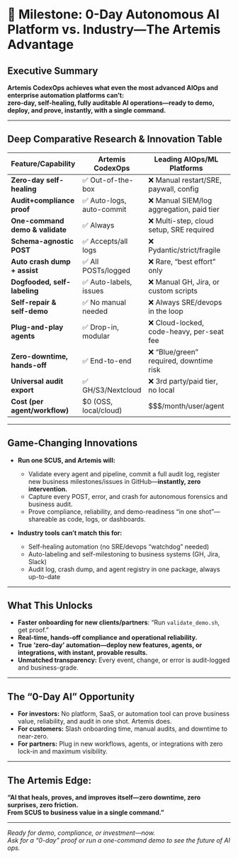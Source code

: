# 🚀 Milestone: 0-Day Autonomous AI Platform vs. Industry—The Artemis Advantage

## Executive Summary

**Artemis CodexOps achieves what even the most advanced AIOps and enterprise automation platforms can’t:  
zero-day, self-healing, fully auditable AI operations—ready to demo, deploy, and prove, instantly, with a single command.**

---

## Deep Comparative Research & Innovation Table

| Feature/Capability             | Artemis CodexOps       | Leading AIOps/ML Platforms                | Enterprise RPA/Cloud |
|-------------------------------|------------------------|-------------------------------------------|---------------------|
| **Zero-day self-healing**     | ✅ Out-of-the-box      | ❌ Manual restart/SRE, paywall, config     | ❌ None, RPA only   |
| **Audit+compliance proof**    | ✅ Auto-logs, auto-commit | ❌ Manual SIEM/log aggregation, paid tier | ❌ None            |
| **One-command demo & validate** | ✅ Always             | ❌ Multi-step, cloud setup, SRE required   | ❌ Not possible     |
| **Schema-agnostic POST**      | ✅ Accepts/all logs    | ❌ Pydantic/strict/fragile                | ❌ None            |
| **Auto crash dump + assist**  | ✅ All POSTs/logged    | ❌ Rare, “best effort” only                | ❌ None            |
| **Dogfooded, self-labeling**  | ✅ Auto-labels, issues | ❌ Manual GH, Jira, or custom scripts      | ❌ None            |
| **Self-repair & self-demo**   | ✅ No manual needed    | ❌ Always SRE/devops in the loop           | ❌ None            |
| **Plug-and-play agents**      | ✅ Drop-in, modular    | ❌ Cloud-locked, code-heavy, per-seat fee  | ❌ License         |
| **Zero-downtime, hands-off**  | ✅ End-to-end          | ❌ “Blue/green” required, downtime risk    | ❌ None            |
| **Universal audit export**    | ✅ GH/S3/Nextcloud     | ❌ 3rd party/paid tier, no local           | ❌ None            |
| **Cost (per agent/workflow)** | $0 (OSS, local/cloud)  | $$$/month/user/agent                      | $$$/seat           |

---

## Game-Changing Innovations

- **Run one SCUS, and Artemis will:**
  - Validate every agent and pipeline, commit a full audit log, register new business milestones/issues in GitHub—**instantly, zero intervention.**
  - Capture every POST, error, and crash for autonomous forensics and business audit.
  - Prove compliance, reliability, and demo-readiness “in one shot”—shareable as code, logs, or dashboards.

- **Industry tools can’t match this for:**
  - Self-healing automation (no SRE/devops “watchdog” needed)
  - Auto-labeling and self-milestoning to business systems (GH, Jira, Slack)
  - Audit log, crash dump, and agent registry in one package, always up-to-date

---

## What This Unlocks

- **Faster onboarding for new clients/partners**: “Run `validate_demo.sh`, get proof.”
- **Real-time, hands-off compliance and operational reliability.**
- **True ‘zero-day’ automation—deploy new features, agents, or integrations, with instant, provable results.**
- **Unmatched transparency:** Every event, change, or error is audit-logged and business-grade.

---

## The “0-Day AI” Opportunity

- **For investors:** No platform, SaaS, or automation tool can prove business value, reliability, and audit in one shot. Artemis does.
- **For customers:** Slash onboarding time, manual audits, and downtime to near-zero.
- **For partners:** Plug in new workflows, agents, or integrations with zero lock-in and maximum visibility.

---

## The Artemis Edge:  
**“AI that heals, proves, and improves itself—zero downtime, zero surprises, zero friction.  
From SCUS to business value in a single command.”**

---

*Ready for demo, compliance, or investment—now.  
Ask for a “0-day” proof or run a one-command demo to see the future of AI ops.*

